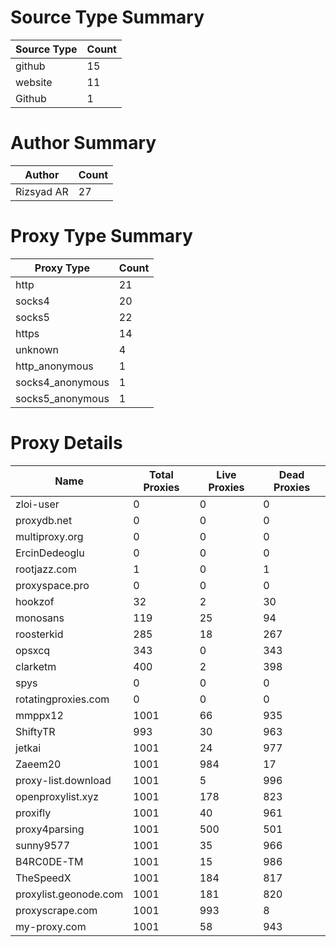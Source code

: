 # Source Type Summary

| Source Type | Count |
|-------------|-------|
| github | 15 |
| website | 11 |
| Github | 1 |


# Author Summary

| Author | Count |
|--------|-------|
| Rizsyad AR | 27 |


# Proxy Type Summary

| Proxy Type | Count |
|------------|-------|
| http | 21 |
| socks4 | 20 |
| socks5 | 22 |
| https | 14 |
| unknown | 4 |
| http_anonymous | 1 |
| socks4_anonymous | 1 |
| socks5_anonymous | 1 |


# Proxy Details

| Name | Total Proxies | Live Proxies | Dead Proxies |
|------|---------------|--------------|---------------|
| zloi-user | 0 | 0 | 0 |
| proxydb.net | 0 | 0 | 0 |
| multiproxy.org | 0 | 0 | 0 |
| ErcinDedeoglu | 0 | 0 | 0 |
| rootjazz.com | 1 | 0 | 1 |
| proxyspace.pro | 0 | 0 | 0 |
| hookzof | 32 | 2 | 30 |
| monosans | 119 | 25 | 94 |
| roosterkid | 285 | 18 | 267 |
| opsxcq | 343 | 0 | 343 |
| clarketm | 400 | 2 | 398 |
| spys | 0 | 0 | 0 |
| rotatingproxies.com | 0 | 0 | 0 |
| mmppx12 | 1001 | 66 | 935 |
| ShiftyTR | 993 | 30 | 963 |
| jetkai | 1001 | 24 | 977 |
| Zaeem20 | 1001 | 984 | 17 |
| proxy-list.download | 1001 | 5 | 996 |
| openproxylist.xyz | 1001 | 178 | 823 |
| proxifly | 1001 | 40 | 961 |
| proxy4parsing | 1001 | 500 | 501 |
| sunny9577 | 1001 | 35 | 966 |
| B4RC0DE-TM | 1001 | 15 | 986 |
| TheSpeedX | 1001 | 184 | 817 |
| proxylist.geonode.com | 1001 | 181 | 820 |
| proxyscrape.com | 1001 | 993 | 8 |
| my-proxy.com | 1001 | 58 | 943 |
